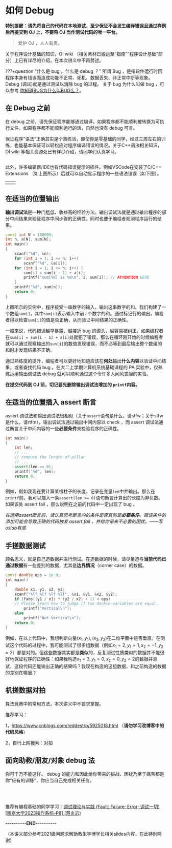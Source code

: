 # 如何 Debug

**特别提醒：请先将自己的代码在本地测试，至少保证不会发生编译错误且通过样例后再提交到 OJ 上，不要将 OJ 当作测试代码的唯一平台。**

> 爱护 OJ ，人人有责。

关于程序设计基础的知识，OI wiki （相关素材已搬运至“指南”“程序设计基础”部分）上已有详尽的介绍，在本次讲义中不再赘述。

???+question "什么是 bug ，什么是 debug ？"
	所谓 Bug ，是指软件运行时因程序本身有错误而造成功能不正常、死机、数据丢失、非正常中断等现象。 Debug (调试)就是通过测试以消除 bug 的过程。
	关于 bug 为什么叫做 bug ，可以参考 [你知道BUG为什么叫BUG么？](https://zhuanlan.zhihu.com/p/140899314)。

## 在 Debug 之前

在 debug 之前，请先保证程序能够通过编译。如果程序都不能顺利被转换为可执行文件，如果程序都不能顺利运行的话，自然也没有 debug 可言。

保证程序“语法”正确其实是个熟练活，即使你是零基础的同学，经过三周左右的训练，也能基本保证可以轻松应对程序编译错误的情况。关于C++语法相关知识，OI wiki 等相关资源处已有详尽介绍，请同学们认真学习。

<p><div align="left"><img alt="" src="../../../pics/c++_extensions.png" style="zoom:50%;" /></div></p>

此外，许多编辑器/IDE也有代码错误提示的插件。例如VSCode在安装了C/C++ Extensions （如上图所示）后就可以自动显示程序的一些语法错误（如下图）。

<p>
<table><tr>
<td><img alt="" src="../../../pics/error_code.png" /></td>
<td><img alt="" src="../../../pics/error_message.png" /></td>
</tr></table>
</p>

## 在适当的位置输出

**输出调试法**是一种门槛低、收益高的经验方法。输出调试法就是通过输出程序的部分中间结果来验证程序中间步骤的正确性，同时也便于编程者观测程序运行的结果。

```c++
const int N = 100005;
int n, a[N], sum[N];
int main()
{
	scanf("%d", &n);
	for (int i = 1; i <= n; i++)
		scanf("%d", &a[i]);
	for (int i = 1; i <= n; i++) {
		sum[i] = sum[i - 1] + a[i];
		printf("sum[%d] is %d\n", i, sum[i]); // ATTENTION HERE
	}
	printf("%d", sum[n]);
	return 0;
}
```

上图所示的实例中，程序接受一串数字的输入，输出这串数字的和。我们构建了一个数组``sum[]``，其中``sum[i]``表示输入中前 $i$ 个数字的和。通过标记行的输出，编程者得以检查``sum[i]``的值是否正确，从而验证中间结果的正确性。

一般来说，代码错误越早暴露、越接近 bug 的源头，越容易被纠正。如果编程者在``sum[i] = sum[i - 1] + a[i]``处就犯了错误，那么在循环刚开始的时候编程者就可以通过观察输出的``sun[i]``的数值发现错误，而不必等到最后输出整个数组的和时才发现结果不正确。

通过熟练度的提升，编程者可以更好地知道应该在**何处**输出**什么内容**以验证中间结果，或者查找代码 bug 。在大二上学期计算机系统基础课程的 PA 实验中，仅熟练运用输出调试法 debug 就可以顺利通过这个令许多人闻风丧胆的实验。

**在提交代码到 OJ 前，切记要先删除输出调试法增加的 ``printf``内容。**

## 在适当的位置插入 assert 断言

assert 调试法和输出调试法很相似（关于``assert``语句是什么，请stfw；关于stfw是什么，请rtfm），输出调试法通过输出中间内容以 check ，而 assert 调试法通过断言关于中间内容的一些**必要条件**来检验程序的正确性。

```c++
int main()
{
	int len;
	// ...
	// compute the length of pillar
	// ...
	assert(len >= 0);
	printf("%d", len);
	return 0;
}
```

例如，假如我现在要计算某根柱子的长度，记录在变量``len``中并输出。那么在``printf``前，我可以插入一条``assert(len >= 0)``语句断言计算出的长度为非负数。如果该处 assert fail ，那么说明在之前的代码中一定出现了 bug 。

_在运用assert断言前，请认真思考断言内的条件是否真的是**必要条件**。错误条件的添加可能会导致正确的代码触发 assert fail ，并给你带来不必要的困扰。——写oslab有感_

## 手搓数据测试

顾名思义，就是自己造数据并进行测试。在造数据的时候，请尽量造与**当前代码已通过数据**有一些差别的数据，尤其是**边界情况**（corner case）的数据。

```c++
const double eps = 1e-9;
int main()
{
	double x1, y1, x2, y2;
	scanf("%lf %lf %lf %lf", &x1, &y1, &x2, &y2);
	if (fabs((y1 / x1) * (y2 / x2) + 1) < eps) 
	// Please learn how to judge if two double-variables are equal.
		printf("Vertical\n");
	else 
		printf("Not Vertical\n");
	return 0;
}
```

例如，在以上代码中，我想判断向量$(x_1,y_1),(x_2,y_2)$在二维平面中是否垂直。在测试这个代码的过程中，我可能测试了很多组数据（例如$x_1=2,y_1=1,x_2=-1,y_2=2$）都是对的。但这些数据其实都是**类似**的，反复测试性质类似的数据并不能很好地保证程序的正确性：如果我构造$x_1=3,y_1=0,x_2=0,y_2=2$的数据并测试，这段代码还能输出正确的结果吗？我现在构造的这组数据，和之前构造的数据的差别在哪里？

## 机搓数据对拍

算法竞赛中的常用方法，本次讲义中不要求掌握。

推荐学习：

1，https://www.cnblogs.com/reddest/p/5925018.html （**请勿学习改博客中的代码风格**）

2，自行上网搜索：对拍

## 面向助教/朋友/对象 debug 法

你可千万不能这样。 debug 的能力和因此给你带来的挑战、困扰乃至于痛苦都是你“应有的训练”，你应当自己完成相关任务。

<br>
<br>

推荐有编程基础的同学学习：[调试理论与实践 (Fault; Failure; Error; 调试一切) [南京大学2023操作系统-P8] (蒋炎岩)](https://www.bilibili.com/video/BV1f54y1K7rQ/?buvid=XY052C10059E2FA235377F4816C20E142F004&is_story_h5=false&mid=k7Jz6i6rAEP2EpZT1d1uAg%3D%3D&p=1&plat_id=114&share_from=ugc&share_medium=android&share_plat=android&share_session_id=cd9b2f11-0ccc-4bbf-9780-dde53dbf56a5&share_source=QQ&share_tag=s_i&timestamp=1694520139&unique_k=q2B6oiS&up_id=202224425)

**----------END----------**

（本讲义部分参考2021级问题求解助教朱宇博学长相关slides内容，在此特别鸣谢）